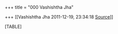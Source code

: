+++
title = "000 Vashishtha Jha"

+++
[[Vashishtha Jha	2011-12-19, 23:34:18 [Source](https://groups.google.com/g/bvparishat/c/aCHZullLrJY)]]



[TABLE]

